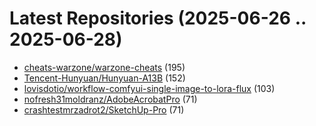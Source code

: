# Latest Repositories (2025-06-26 .. 2025-06-28)

- [cheats-warzone/warzone-cheats](https://github.com/cheats-warzone/warzone-cheats) (195)
- [Tencent-Hunyuan/Hunyuan-A13B](https://github.com/Tencent-Hunyuan/Hunyuan-A13B) (152)
- [lovisdotio/workflow-comfyui-single-image-to-lora-flux](https://github.com/lovisdotio/workflow-comfyui-single-image-to-lora-flux) (103)
- [nofresh31moldranz/AdobeAcrobatPro](https://github.com/nofresh31moldranz/AdobeAcrobatPro) (71)
- [crashtestmrzadrot2/SketchUp-Pro](https://github.com/crashtestmrzadrot2/SketchUp-Pro) (71)
